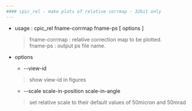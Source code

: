 ```yaml
---
#### cpic_rel - make plots of relative corrmap - 32bit only
---
```


+ usage : cpic_rel fname-corrmap fname-ps [ options ]
  
  > fname-corrmap : relative correction map to be plotted.  
  > fname-ps      : output ps file name.  
  
+ options

  - --view-id
  > show view-id in figures  
  
  - --scale scale-in-position scale-in-angle
  > set relative scale to their default values of 50micron and 50mrad  

